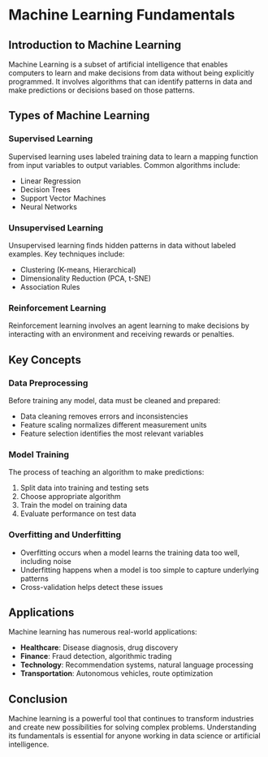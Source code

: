 # Machine Learning Fundamentals

## Introduction to Machine Learning

Machine Learning is a subset of artificial intelligence that enables computers to learn and make decisions from data without being explicitly programmed. It involves algorithms that can identify patterns in data and make predictions or decisions based on those patterns.

## Types of Machine Learning

### Supervised Learning
Supervised learning uses labeled training data to learn a mapping function from input variables to output variables. Common algorithms include:
- Linear Regression
- Decision Trees
- Support Vector Machines
- Neural Networks

### Unsupervised Learning
Unsupervised learning finds hidden patterns in data without labeled examples. Key techniques include:
- Clustering (K-means, Hierarchical)
- Dimensionality Reduction (PCA, t-SNE)
- Association Rules

### Reinforcement Learning
Reinforcement learning involves an agent learning to make decisions by interacting with an environment and receiving rewards or penalties.

## Key Concepts

### Data Preprocessing
Before training any model, data must be cleaned and prepared:
- Data cleaning removes errors and inconsistencies
- Feature scaling normalizes different measurement units
- Feature selection identifies the most relevant variables

### Model Training
The process of teaching an algorithm to make predictions:
1. Split data into training and testing sets
2. Choose appropriate algorithm
3. Train the model on training data
4. Evaluate performance on test data

### Overfitting and Underfitting
- Overfitting occurs when a model learns the training data too well, including noise
- Underfitting happens when a model is too simple to capture underlying patterns
- Cross-validation helps detect these issues

## Applications

Machine learning has numerous real-world applications:
- **Healthcare**: Disease diagnosis, drug discovery
- **Finance**: Fraud detection, algorithmic trading
- **Technology**: Recommendation systems, natural language processing
- **Transportation**: Autonomous vehicles, route optimization

## Conclusion

Machine learning is a powerful tool that continues to transform industries and create new possibilities for solving complex problems. Understanding its fundamentals is essential for anyone working in data science or artificial intelligence.

